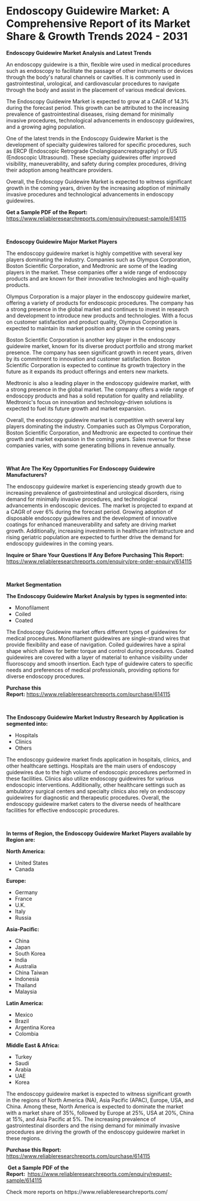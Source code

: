 <p><h1>Endoscopy Guidewire Market: A Comprehensive Report of its Market Share & Growth Trends 2024 - 2031</h1></p><p><strong>Endoscopy Guidewire Market Analysis and Latest Trends</strong></p>
<p><p>An endoscopy guidewire is a thin, flexible wire used in medical procedures such as endoscopy to facilitate the passage of other instruments or devices through the body's natural channels or cavities. It is commonly used in gastrointestinal, urological, and cardiovascular procedures to navigate through the body and assist in the placement of various medical devices.</p><p>The Endoscopy Guidewire Market is expected to grow at a CAGR of 14.3% during the forecast period. This growth can be attributed to the increasing prevalence of gastrointestinal diseases, rising demand for minimally invasive procedures, technological advancements in endoscopy guidewires, and a growing aging population.</p><p>One of the latest trends in the Endoscopy Guidewire Market is the development of specialty guidewires tailored for specific procedures, such as ERCP (Endoscopic Retrograde Cholangiopancreatography) or EUS (Endoscopic Ultrasound). These specialty guidewires offer improved visibility, maneuverability, and safety during complex procedures, driving their adoption among healthcare providers.</p><p>Overall, the Endoscopy Guidewire Market is expected to witness significant growth in the coming years, driven by the increasing adoption of minimally invasive procedures and technological advancements in endoscopy guidewires.</p></p>
<p><strong>Get a Sample PDF of the Report:&nbsp;</strong> <a href="https://www.reliableresearchreports.com/enquiry/request-sample/614115">https://www.reliableresearchreports.com/enquiry/request-sample/614115</a></p>
<p>&nbsp;</p>
<p><strong>Endoscopy Guidewire Major Market Players</strong></p>
<p><p>The endoscopy guidewire market is highly competitive with several key players dominating the industry. Companies such as Olympus Corporation, Boston Scientific Corporation, and Medtronic are some of the leading players in the market. These companies offer a wide range of endoscopy products and are known for their innovative technologies and high-quality products.</p><p>Olympus Corporation is a major player in the endoscopy guidewire market, offering a variety of products for endoscopic procedures. The company has a strong presence in the global market and continues to invest in research and development to introduce new products and technologies. With a focus on customer satisfaction and product quality, Olympus Corporation is expected to maintain its market position and grow in the coming years.</p><p>Boston Scientific Corporation is another key player in the endoscopy guidewire market, known for its diverse product portfolio and strong market presence. The company has seen significant growth in recent years, driven by its commitment to innovation and customer satisfaction. Boston Scientific Corporation is expected to continue its growth trajectory in the future as it expands its product offerings and enters new markets.</p><p>Medtronic is also a leading player in the endoscopy guidewire market, with a strong presence in the global market. The company offers a wide range of endoscopy products and has a solid reputation for quality and reliability. Medtronic's focus on innovation and technology-driven solutions is expected to fuel its future growth and market expansion.</p><p>Overall, the endoscopy guidewire market is competitive with several key players dominating the industry. Companies such as Olympus Corporation, Boston Scientific Corporation, and Medtronic are expected to continue their growth and market expansion in the coming years. Sales revenue for these companies varies, with some generating billions in revenue annually.</p></p>
<p>&nbsp;</p>
<p><strong>What Are The Key Opportunities For Endoscopy Guidewire Manufacturers?</strong></p>
<p><p>The endoscopy guidewire market is experiencing steady growth due to increasing prevalence of gastrointestinal and urological disorders, rising demand for minimally invasive procedures, and technological advancements in endoscopic devices. The market is projected to expand at a CAGR of over 6% during the forecast period. Growing adoption of disposable endoscopy guidewires and the development of innovative coatings for enhanced maneuverability and safety are driving market growth. Additionally, increasing investments in healthcare infrastructure and rising geriatric population are expected to further drive the demand for endoscopy guidewires in the coming years.</p></p>
<p><strong>Inquire or Share Your Questions If Any Before Purchasing This Report:</strong> <a href="https://www.reliableresearchreports.com/enquiry/pre-order-enquiry/614115">https://www.reliableresearchreports.com/enquiry/pre-order-enquiry/614115</a></p>
<p>&nbsp;</p>
<p><strong>Market Segmentation</strong></p>
<p><strong>The Endoscopy Guidewire Market Analysis by types is segmented into:</strong></p>
<p><ul><li>Monofilament</li><li>Coiled</li><li>Coated</li></ul></p>
<p><p>The Endoscopy Guidewire market offers different types of guidewires for medical procedures. Monofilament guidewires are single-strand wires that provide flexibility and ease of navigation. Coiled guidewires have a spiral shape which allows for better torque and control during procedures. Coated guidewires are covered with a layer of material to enhance visibility under fluoroscopy and smooth insertion. Each type of guidewire caters to specific needs and preferences of medical professionals, providing options for diverse endoscopy procedures.</p></p>
<p><strong>Purchase this Report:&nbsp;</strong><a href="https://www.reliableresearchreports.com/purchase/614115">https://www.reliableresearchreports.com/purchase/614115</a></p>
<p>&nbsp;</p>
<p><strong>The Endoscopy Guidewire Market Industry Research by Application is segmented into:</strong></p>
<p><ul><li>Hospitals</li><li>Clinics</li><li>Others</li></ul></p>
<p><p>The endoscopy guidewire market finds application in hospitals, clinics, and other healthcare settings. Hospitals are the main users of endoscopy guidewires due to the high volume of endoscopic procedures performed in these facilities. Clinics also utilize endoscopy guidewires for various endoscopic interventions. Additionally, other healthcare settings such as ambulatory surgical centers and specialty clinics also rely on endoscopy guidewires for diagnostic and therapeutic procedures. Overall, the endoscopy guidewire market caters to the diverse needs of healthcare facilities for effective endoscopic procedures.</p></p>
<p>&nbsp;</p>
<p><strong>In terms of Region, the Endoscopy Guidewire Market Players available by Region are:</strong></p>
<p>
    <p> <strong> North America: </strong>
        <ul>
            <li>United States</li>
            <li>Canada</li>
        </ul>
        </p> 
    <p> <strong> Europe: </strong>
        <ul>
            <li>Germany</li>
            <li>France</li>
            <li>U.K.</li>
            <li>Italy</li>
            <li>Russia</li>
        </ul>
        </p> 
    <p> <strong> Asia-Pacific: </strong>
        <ul>
            <li>China</li>
            <li>Japan</li>
            <li>South Korea</li>
            <li>India</li>
            <li>Australia</li>
            <li>China Taiwan</li>
            <li>Indonesia</li>
            <li>Thailand</li>
            <li>Malaysia</li>
        </ul>
        </p> 
    <p> <strong> Latin America: </strong>
        <ul>
            <li>Mexico</li>
            <li>Brazil</li>
            <li>Argentina Korea</li>
            <li>Colombia</li>
        </ul>
        </p> 
    <p> <strong> Middle East & Africa: </strong>
        <ul>
            <li>Turkey</li>
            <li>Saudi</li>
            <li>Arabia</li>
            <li>UAE</li>
            <li>Korea</li>
        </ul>
    </p>
    </p>
<p><p>The endoscopy guidewire market is expected to witness significant growth in the regions of North America (NA), Asia Pacific (APAC), Europe, USA, and China. Among these, North America is expected to dominate the market with a market share of 35%, followed by Europe at 25%, USA at 20%, China at 15%, and Asia Pacific at 5%. The increasing prevalence of gastrointestinal disorders and the rising demand for minimally invasive procedures are driving the growth of the endoscopy guidewire market in these regions.</p></p>
<p><strong>Purchase this Report: </strong><a href="https://www.reliableresearchreports.com/purchase/614115">https://www.reliableresearchreports.com/purchase/614115</a></p>
<p>&nbsp;<strong>Get a Sample PDF of the Report:&nbsp;&nbsp;</strong><a href="https://www.reliableresearchreports.com/enquiry/request-sample/614115">https://www.reliableresearchreports.com/enquiry/request-sample/614115</a></p>
<p><strong></strong></p>
<p>Check more reports on https://www.reliableresearchreports.com/</p>
